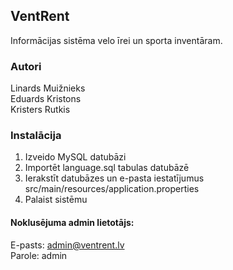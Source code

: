 ## VentRent
Informācijas sistēma velo īrei un sporta inventāram.

### Autori  
Linards Muižnieks  
Eduards Kristons  
Kristers Rutkis

### Instalācija

1. Izveido MySQL datubāzi
2. Importēt language.sql tabulas datubāzē
3. Ierakstīt datubāzes un e-pasta iestatījumus src/main/resources/application.properties
4. Palaist sistēmu

#### Noklusējuma admin lietotājs:  
E-pasts: admin@ventrent.lv  
Parole: admin
